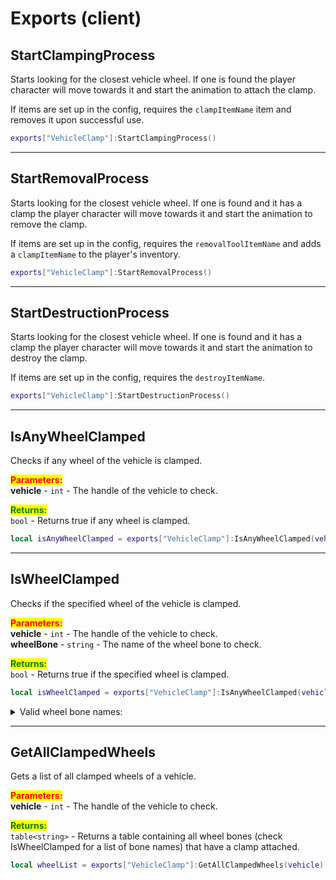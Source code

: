 # Exports (client)

## StartClampingProcess

Starts looking for the closest vehicle wheel. If one is found the player character will move towards it and start the animation to attach the clamp.

If items are set up in the config, requires the `clampItemName` item and removes it upon successful use.

```lua
exports["VehicleClamp"]:StartClampingProcess()
```



***

## StartRemovalProcess

Starts looking for the closest vehicle wheel. If one is found and it has a clamp the player character will move towards it and start the animation to remove the clamp.

If items are set up in the config, requires the `removalToolItemName` and adds a `clampItemName` to the player's inventory.

```lua
exports["VehicleClamp"]:StartRemovalProcess()
```



***

## StartDestructionProcess

Starts looking for the closest vehicle wheel. If one is found and it has a clamp the player character will move towards it and start the animation to destroy the clamp.

If items are set up in the config, requires the `destroyItemName`.

```lua
exports["VehicleClamp"]:StartDestructionProcess()
```



***

## IsAnyWheelClamped

Checks if any wheel of the vehicle is clamped.

<mark style="color:red;">**Parameters:**</mark>\
**vehicle** - `int` - The handle of the vehicle to check.

<mark style="color:green;">**Returns:**</mark>\
`bool` - Returns true if any wheel is clamped.

```lua
local isAnyWheelClamped = exports["VehicleClamp"]:IsAnyWheelClamped(vehicle)
```



***

## IsWheelClamped

Checks if the specified wheel of the vehicle is clamped.

<mark style="color:red;">**Parameters:**</mark>\
**vehicle** - `int` - The handle of the vehicle to check.\
**wheelBone** - `string` - The name of the wheel bone to check.

<mark style="color:green;">**Returns:**</mark>\
`bool` - Returns true if the specified wheel is clamped.

```lua
local isWheelClamped = exports["VehicleClamp"]:IsAnyWheelClamped(vehicle, wheelBone)
```

<details>

<summary>Valid wheel bone names:</summary>

Front left: `wheel_lf`\
Front right: `wheel_rf`\
Rear left: `wheel_lr`\
Rear right: `wheel_rr`\
Middle left: `wheel_lm`, `wheel_lm1`, `wheel_lm2`, `wheel_lm3`\
Middle right: `wheel_rm`, `wheel_rm1`, `wheel_rm2`, `wheel_rm3`

</details>



***

## GetAllClampedWheels

Gets a list of all clamped wheels of a vehicle.

<mark style="color:red;">**Parameters:**</mark>\
**vehicle** - `int` - The handle of the vehicle to check.

<mark style="color:green;">**Returns:**</mark>\
`table<string>` - Returns a table containing all wheel bones (check IsWheelClamped for a list of bone names) that have a clamp attached.

```lua
local wheelList = exports["VehicleClamp"]:GetAllClampedWheels(vehicle)
```
